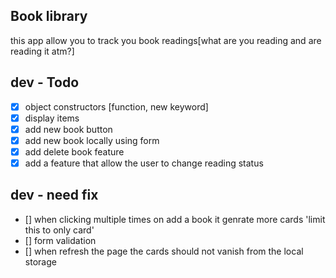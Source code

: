 ## Book library 
this app allow you to track you book readings[what are you reading and are reading it atm?]

## dev - Todo 
- [x] object constructors [function, new keyword]
- [x] display items 
- [x] add new book button 
- [x] add new book locally using form
- [x] add delete book feature
- [x] add a feature that allow the user to change reading status

## dev - need fix 
- [] when clicking multiple times on add a book it genrate more cards 'limit this to only card'
- [] form validation 
- [] when refresh the page the cards should not vanish from the local storage
